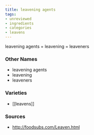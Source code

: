 ```yaml
---
title: leavening agents
tags:
- unreviewed
- ingredients
- categories
- leavens
---
```

leavening agents = leavening = leaveners

### Other Names

* leavening agents
* leavening
* leaveners

### Varieties

* [[leavens]]

### Sources
* http://foodsubs.com/Leaven.html
